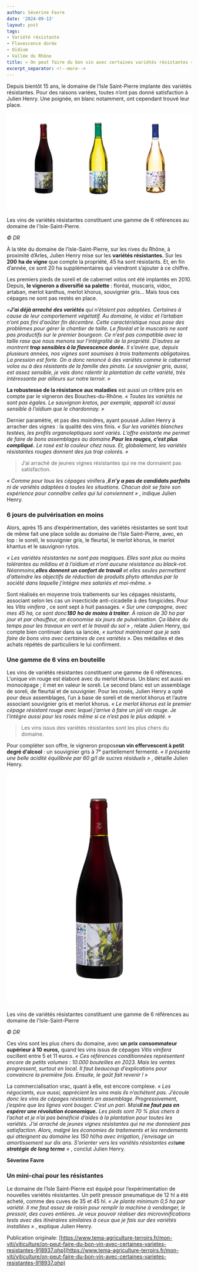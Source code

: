 ```yaml
---
author: Séverine Favre
date: '2024-09-13'
layout: post
tags:
- Variété résistante
- Flavescence dorée
- Oïdium
- Vallée du Rhône
title: « On peut faire du bon vin avec certaines variétés résistantes »
excerpt_separator: <!--more-->
---
```


Depuis bientôt 15 ans, le domaine de l’Isle Saint-Pierre implante des variétés résistantes. Pour des raisons variées, toutes n’ont pas donné satisfaction à Julien Henry. Une poignée, en blanc notamment, ont cependant trouvé leur place.

![](/assets/4e0b407ac39b52a60c47a9966fb16832.jpg)
<!--more-->


Les vins de variétés résistantes constituent une gamme de 6 références au domaine de l'Isle-Saint-Pierre.

_© DR_



À la tête du domaine de l’Isle-Saint-Pierre, sur les rives du Rhône, à proximité d’Arles, Julien Henry mise sur les **variétés résistantes.** Sur les **200** **ha de vigne** que compte la propriété, 45 ha sont résistants. Et, en fin d’année, ce sont 20 ha supplémentaires qui viendront s’ajouter à ce chiffre.

Les premiers pieds de soreli et de cabernet volos ont été implantés en 2010. Depuis, **le vigneron a diversifié sa palette** : floréal, muscaris, vidoc, artaban, merlot kanthus, merlot khorus, souvignier gris… Mais tous ces cépages ne sont pas restés en place.

_«**J’ai déjà arraché des variétés** qui n’étaient pas adaptées. Certaines à cause de leur comportement végétatif. Au domaine, le vidoc et l’artaban n’ont pas fini d’aoûter fin décembre. Cette caractéristique nous pose des problèmes pour gérer le chantier de taille. Le floréal et le muscaris ne sont pas productifs sur le premier bourgeon. Ce n’est pas compatible avec la taille rase que nous menons sur l’intégralité de la propriété. D’autres se montrent **trop sensibles à la flavescence dorée.** Il s’avère que, depuis plusieurs années, nos vignes sont soumises à trois traitements obligatoires. La pression est forte. On a donc renoncé à des variétés comme le cabernet volos ou à des résistants de la famille des pinots. Le souvignier gris, aussi, est assez sensible, je vais donc ralentir la plantation de cette variété, très intéressante par ailleurs sur notre terroir. »_

**La robustesse de la résistance aux maladies** est aussi un critère pris en compte par le vigneron des Bouches-du-Rhône. _« Toutes les variétés ne sont pas égales. Le sauvignon kretos, par exemple, apparaît ici aussi sensible à l’oïdium que le chardonnay. »_

Dernier paramètre, et pas des moindres, ayant poussé Julien Henry à arracher des vignes : la qualité des vins finis. _« Sur les variétés blanches testées, les profils organoleptiques sont variés. L’offre existante me permet de faire de bons assemblages au domaine.**Pour les rouges, c’est plus compliqué.** Le rosé est la couleur chez nous. Et, globalement, les variétés résistantes rouges donnent des jus trop colorés. »_

> J’ai arraché de jeunes vignes résistantes qui ne me donnaient pas satisfaction.

_« Comme pour tous les cépages_ vinifera _,**il n’y a pas de candidats parfaits** ni de variétés adaptées à toutes les situations. Chacun doit se faire son expérience pour connaître celles qui lui conviennent_  _»_ , indique Julien Henry.

### 6 jours de pulvérisation en moins

Alors, après 15 ans d’expérimentation, des variétés résistantes se sont tout de même fait une place solide au domaine de l’Isle Saint-Pierre, avec, en top : le soreli, le souvignier gris, le fleurtaï, le merlot khorus, le merlot khantus et le sauvignon rytos.

_« Les variétés résistantes ne sont pas magiques. Elles sont plus ou moins tolérantes au mildiou et à l’oïdium et n’ont aucune résistance au black-rot. Néanmoins,**elles donnent un confort de travail** et elles seules permettent d’atteindre les objectifs de réduction de produits phyto attendus par la société dans laquelle j’intègre mes salariés et moi-même. »_

Sont réalisés en moyenne trois traitements sur les cépages résistants, associant selon les cas un insecticide anti-cicadelle à des fongicides. Pour les _Vitis vinifera_ , ce sont sept à huit passages. _«_  _Sur une campagne, avec mes 45_  _ha, ce sont donc**180**_  _**ha de moins à traiter**. À raison de 30_  _ha par jour et par chauffeur, on économise six jours de pulvérisation. Ça libère du temps pour les travaux en vert et le travail du sol_  _»_ , relate Julien Henry, qui compte bien continuer dans sa lancée, _« surtout maintenant que je sais faire de bons vins avec certaines de ces variétés »_. Des médailles et des achats répétés de particuliers le lui confirment.

### Une gamme de 6 vins en bouteille

Les vins de variétés résistantes constituent une gamme de 6 références. L’unique vin rouge est élaboré avec du merlot khorus. Un blanc est aussi en monocépage ; il met en valeur le soreli. Le second blanc est un assemblage de soreli, de fleurtaï et de souvignier. Pour les rosés, Julien Henry a opté pour deux assemblages, l’un à base de soreli et de merlot khorus et l’autre associant souvignier gris et merlot khorus. _« Le merlot khorus est le premier cépage résistant rouge avec lequel j’arrive à faire un joli vin rouge. Je l’intègre aussi pour les rosés même si ce n’est pas le plus adapté. »_

> Les vins issus des variétés résistantes sont les plus chers du domaine.

Pour compléter son offre, le vigneron propose**un vin effervescent à petit degré d’alcool** : un souvignier gris à 7° partiellement fermenté. _« Il présente une belle acidité équilibrée par 60_  _g/l de sucres résiduels_  _»_ , détaille Julien Henry.

![](/assets/6778746581552ad8ee802764cf84aba7.png)

Les vins de variétés résistantes constituent une gamme de 6 références au domaine de l'Isle-Saint-Pierre

_© DR_

Ces vins sont les plus chers du domaine, avec **un prix consommateur supérieur à 10** **euros,** quand les vins issus de cépages _Vitis vinifera_ oscillent entre 5 et 11 euros. _«_  _Ces références conditionnées représentent encore de petits volumes : 10.000_  _bouteilles en 2023. Mais les ventes progressent, surtout en local. Il faut beaucoup d’explications pour convaincre la première fois. Ensuite, le goût fait revenir_  _!_  _»_

La commercialisation vrac, quant à elle, est encore complexe. _« Les négociants, eux aussi, apprécient les vins mais ils n’achètent pas. J’écoule donc les vins de cépages résistants en assemblage. Progressivement, j’espère que les lignes vont bouger. C’est un pari. Mais**il ne faut pas en espérer une révolution économique.** Les pieds sont 70_  _% plus chers à l’achat et je n’ai pas bénéficié d’aides à la plantation pour toutes les variétés. J’ai arraché de jeunes vignes résistantes qui ne me donnaient pas satisfaction. Alors, malgré les économies de traitements et les rendements qui atteignent au domaine les 150_  _hl/ha avec irrigation, j’envisage un amortissement sur dix_  _ans. S’orienter vers les variétés résistantes est**une stratégie de long terme**_  _»_ , conclut Julien Henry.

**Séverine Favre**

### Un mini-chai pour les résistantes

Le domaine de l’Isle Saint-Pierre est équipé pour l’expérimentation de nouvelles variétés résistantes. Un petit pressoir pneumatique de 12 hl a été acheté, comme des cuves de 35 et 45 hl. _« Je plante minimum 0,5 ha par variété. Il me faut assez de raisin pour remplir la machine à vendanger, le pressoir, des cuves entières. Je veux pouvoir réaliser des microvinifications tests avec des itinéraires similaires à ceux que je fais sur des variétés installées »_ , explique Julien Henry.


Publication originale: [https://www.tema-agriculture-terroirs.fr/mon-viti/viticulture/on-peut-faire-du-bon-vin-avec-certaines-varietes-resistantes-918937.php](https://www.tema-agriculture-terroirs.fr/mon-viti/viticulture/on-peut-faire-du-bon-vin-avec-certaines-varietes-resistantes-918937.php)